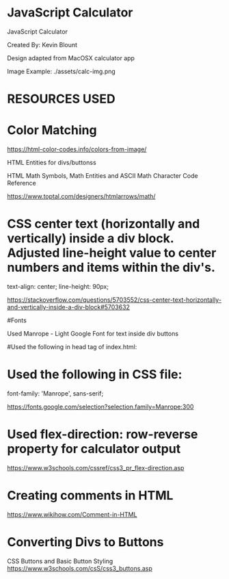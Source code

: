 # JavaScript Calculator

JavaScript Calculator

Created By: Kevin Blount

Design adapted from MacOSX calculator app

Image Example: ./assets/calc-img.png

# RESOURCES USED

# Color Matching

https://html-color-codes.info/colors-from-image/

HTML Entities for divs/buttonss

HTML Math Symbols, Math Entities and ASCII Math Character Code Reference

https://www.toptal.com/designers/htmlarrows/math/

# CSS center text (horizontally and vertically) inside a div block. Adjusted line-height value to center numbers and items within the div's.

text-align: center;
line-height: 90px;

https://stackoverflow.com/questions/5703552/css-center-text-horizontally-and-vertically-inside-a-div-block#5703632

#Fonts

Used Manrope - Light Google Font for text inside div buttons

#Used the following in head tag of index.html: <link href="https://fonts.googleapis.com/css?family=Manrope:300&display=swap" rel="stylesheet">

# Used the following in CSS file:

font-family: 'Manrope', sans-serif;

https://fonts.google.com/selection?selection.family=Manrope:300

# Used flex-direction: row-reverse property for calculator output

https://www.w3schools.com/cssref/css3_pr_flex-direction.asp

# Creating comments in HTML

https://www.wikihow.com/Comment-in-HTML

# Converting Divs to Buttons

CSS Buttons and Basic Button Styling
https://www.w3schools.com/csS/css3_buttons.asp
